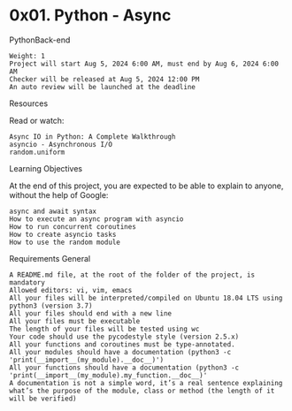 # 0x01. Python - Async
PythonBack-end

    Weight: 1
    Project will start Aug 5, 2024 6:00 AM, must end by Aug 6, 2024 6:00 AM
    Checker will be released at Aug 5, 2024 12:00 PM
    An auto review will be launched at the deadline

Resources

Read or watch:

    Async IO in Python: A Complete Walkthrough
    asyncio - Asynchronous I/O
    random.uniform

Learning Objectives

At the end of this project, you are expected to be able to explain to anyone, without the help of Google:

    async and await syntax
    How to execute an async program with asyncio
    How to run concurrent coroutines
    How to create asyncio tasks
    How to use the random module

Requirements
General

    A README.md file, at the root of the folder of the project, is mandatory
    Allowed editors: vi, vim, emacs
    All your files will be interpreted/compiled on Ubuntu 18.04 LTS using python3 (version 3.7)
    All your files should end with a new line
    All your files must be executable
    The length of your files will be tested using wc
    Your code should use the pycodestyle style (version 2.5.x)
    All your functions and coroutines must be type-annotated.
    All your modules should have a documentation (python3 -c 'print(__import__(my_module).__doc__)')
    All your functions should have a documentation (python3 -c 'print(__import__(my_module).my_function.__doc__)'
    A documentation is not a simple word, it’s a real sentence explaining what’s the purpose of the module, class or method (the length of it will be verified)



